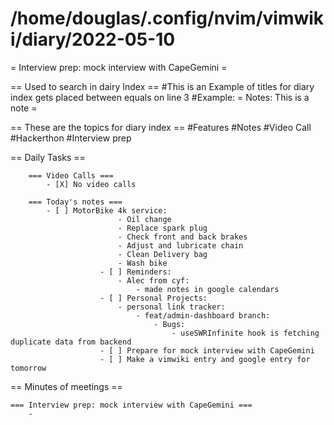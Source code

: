 # /home/douglas/.config/nvim/vimwiki/diary/2022-05-10

= Interview prep: mock interview with CapeGemini =

== Used to search in dairy Index ==
    #This is an Example of titles for diary index gets placed between equals on line 3
    #Example: = Notes: This is a note =

== These are the topics for diary index ==
    #Features
    #Notes
    #Video Call
    #Hackerthon
		#Interview prep

== Daily Tasks ==

        === Video Calls ===
            - [X] No video calls

        === Today's notes ===
            - [ ] MotorBike 4k service:
							- Oil change
							- Replace spark plug
							- Check front and back brakes
							- Adjust and lubricate chain
							- Clean Delivery bag
							- Wash bike
						- [ ] Reminders:
							- Alec from cyf:
								- made notes in google calendars
						- [ ] Personal Projects:
							- personal link tracker:
								- feat/admin-dashboard branch:
									- Bugs:
										- useSWRInfinite hook is fetching duplicate data from backend
						- [ ] Prepare for mock interview with CapeGemini
						- [ ] Make a vimwiki entry and google entry for tomorrow

== Minutes of meetings ==
	
	=== Interview prep: mock interview with CapeGemini ===
		- 
